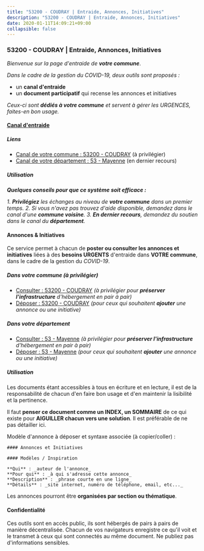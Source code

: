 ```yaml
---
title: "53200 - COUDRAY | Entraide, Annonces, Initiatives"
description: "53200 - COUDRAY | Entraide, Annonces, Initiatives"
date: 2020-01-11T14:09:21+09:00
collapsible: false
---
```


### 53200 - COUDRAY | Entraide, Annonces, Initiatives

_Bienvenue sur la page d'entraide de **votre commune**_.

_Dans le cadre de la gestion du COVID-19, deux outils sont proposés :_

- un **canal d'entraide**
- un **document participatif** qui recense les annonces et initiatives

_Ceux-ci sont **dédiés à votre commune** et servent à gérer les URGENCES, faites-en bon usage._

#### [Canal d'entraide](https://entraide.stopcoronavirus.tech/#/channel/53200_coudray)

##### Liens

- [Canal de votre commune : 53200 	- COUDRAY](https://entraide.stopcoronavirus.tech/#/channel/53200_coudray) (à privilégier)
- [Canal de votre département : 53 	- Mayenne](https://entraide.stopcoronavirus.tech/#/channel/53_mayenne) (en dernier recours)

##### Utilisation

_**Quelques conseils pour que ce système soit efficace :**_

_1. **Privilégiez** les échanges au niveau de **votre commune** dans un premier temps._
_2. Si vous n'avez pas trouvez d'aide disponible, demandez dans le canal d'une **commune voisine**._
_3. **En dernier recours**, demandez du soutien dans le canal du **département**._

#### Annonces & Initiatives


Ce service permet à chacun de **poster ou consulter les annonces et initiatives** liées à des **besoins
URGENTS** d'entraide dans **VOTRE commune**, dans le cadre de la gestion du _COVID-19_.

##### Dans votre commune (à privilégier)

- [Consulter : 53200 	- COUDRAY](https://docs.stopcoronavirus.tech/#/r/markdown/53200_coudray/4XTTMC1tDh8DqTNy9qae9WmGvF92jBEmb1VchXSB7TQPY3fKL) _(à privilégier pour **préserver l'infrastructure** d'hébergement en pair à pair)_
- [Déposer : 53200 	- COUDRAY](https://docs.stopcoronavirus.tech/#/w/markdown/53200_coudray/4XTTMC1tDh8DqTNy9qae9WmGvF92jBEmb1VchXSB7TQPY3fKL-K3TgTzAkrnngz7fuyQ29VGgWoNRzkAhdBA6Dis79VawsB2KMCGWaEEj22x3nqRYUzGerNbZDBZRx3XzHFqyKjpLDxUqEhU95Q3EHqY5TdrgbDcDm9QUik6jQaaWt6zsbxGpjNtj8) _(pour ceux qui souhaitent **ajouter** une annonce ou une initiative)_

##### Dans votre département

- [Consulter : 53 	- Mayenne](https://docs.stopcoronavirus.tech/#/r/markdown/53_mayenne/4XTTMF933UK1cVtse5mq4qQ7Np2jMYgvbp6qouY9MWyoeWY43) _(à privilégier pour **préserver l'infrastructure** d'hébergement en pair à pair)_
- [Déposer : 53 	- Mayenne](https://docs.stopcoronavirus.tech/#/w/markdown/53_mayenne/4XTTMF933UK1cVtse5mq4qQ7Np2jMYgvbp6qouY9MWyoeWY43-K3TgUcgqTBNoSTxPqkZ94HV7ydPjBnvnBue9tEiK9jakhdXjxdo4Br4iK1oa2CDh4yEVWX1tFyjU9wvcKRuNLDocpAE5TJXkqSv2docSVtfLpqmkB6Zf1obqgGj7oAqY4ytCV5Es) _(pour ceux qui souhaitent **ajouter** une annonce ou une initiative)_


##### Utilisation

Les documents étant accessibles à tous en écriture et en lecture, il est de la
responsabilité de chacun d'en faire bon usage et d'en maintenir la lisibilité
et la pertinence.

Il faut **penser ce document comme un INDEX, un SOMMAIRE** de ce qui existe
pour **AIGUILLER chacun vers une solution**. Il est préférable de ne pas détailler ici.

Modèle d'annonce à déposer et syntaxe associée (à copier/coller) :

    #### Annonces et Initiatives

    #### Modèles / Inspiration

    **Qui** : _auteur de l'annonce_
    **Pour qui** : _à qui s'adresse cette annonce_
    **Description** : _phrase courte en une ligne_
    **Détails** : _site internet, numéro de téléphone, email, etc..._


Les annonces pourront être **organisées par section ou thématique**.

#### Confidentialité

Ces outils sont en accès public, ils sont hébergés de pairs à pairs de manière décentralisée.
Chacun de vos navigateurs enregistre ce qu'il voit et le transmet à ceux qui sont connectés au même document.
Ne publiez pas d'informations sensibles.
